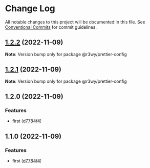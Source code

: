 # Change Log

All notable changes to this project will be documented in this file.
See [Conventional Commits](https://conventionalcommits.org) for commit guidelines.

## [1.2.2](https://github.com/r3wy/r3wy/compare/@r3wy/prettier-config@1.2.1...@r3wy/prettier-config@1.2.2) (2022-11-09)

**Note:** Version bump only for package @r3wy/prettier-config

## [1.2.1](https://github.com/andreidmt/mvp/compare/@r3wy/prettier-config@1.2.0...@r3wy/prettier-config@1.2.1) (2022-11-09)

**Note:** Version bump only for package @r3wy/prettier-config

## 1.2.0 (2022-11-09)

### Features

- first ([d7784f4](https://github.com/andreidmt/mvp/commit/d7784f4c9554f48024d17c8eaf65372474bd36dd))

## 1.1.0 (2022-11-09)

### Features

- first ([d7784f4](https://github.com/andreidmt/mvp/commit/d7784f4c9554f48024d17c8eaf65372474bd36dd))
